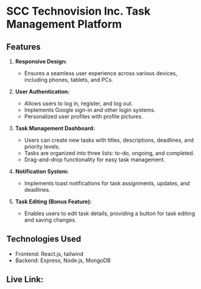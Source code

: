 # SCC Technovision Inc. Task Management Platform

## Features

1. **Responsive Design:**
   - Ensures a seamless user experience across various devices, including phones, tablets, and PCs.

2. **User Authentication:**
   - Allows users to log in, register, and log out.
   - Implements Google sign-in and other login systems.
   - Personalized user profiles with profile pictures.

3. **Task Management Dashboard:**
   - Users can create new tasks with titles, descriptions, deadlines, and priority levels.
   - Tasks are organized into three lists: to-do, ongoing, and completed.
   - Drag-and-drop functionality for easy task management.

4. **Notification System:**
   - Implements toast notifications for task assignments, updates, and deadlines.

5. **Task Editing (Bonus Feature):**
   - Enables users to edit task details, providing a button for task editing and saving changes.

## Technologies Used

- Frontend: React.js, tailwind
- Backend: Express, Node.js, MongoDB



## Live Link: 